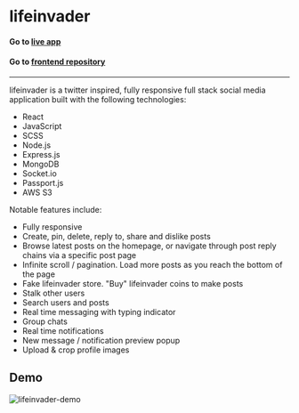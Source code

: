 # lifeinvader 
#### Go to [live app](https://lifeinvadersocial.herokuapp.com/)
#### Go to [frontend repository](https://github.com/bscottnz/life-invader-frontend)

---


lifeinvader is a twitter inspired, fully responsive full stack social media application built with the following technologies:
- React
- JavaScript
- SCSS
- Node.js
- Express.js
- MongoDB
- Socket.io
- Passport.js
- AWS S3
 
 Notable features include:
 - Fully responsive
 - Create, pin, delete, reply to, share and dislike posts
 - Browse latest posts on the homepage, or navigate through post reply chains via a specific post page
 - Infinite scroll / pagination. Load more posts as you reach the bottom of the page
 - Fake lifeinvader store. "Buy" lifeinvader coins to make posts
 - Stalk other users
 - Search users and posts
 - Real time messaging with typing indicator
 - Group chats
 - Real time notifications
 - New message / notification preview popup
 - Upload & crop profile images

## Demo

![lifeinvader-demo](https://user-images.githubusercontent.com/24649589/122633458-eecb5000-d12c-11eb-9674-3ec9e8f4c864.gif)
